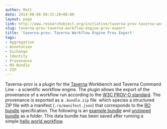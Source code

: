 ```yaml
---
author: Matt
date: 2014-08-08 09:31:28+00:00
layout: page
link: http://www.researchobject.org/initiative/taverna-prov-taverna-workflow-engine-prov-export/
slug: taverna-prov-taverna-workflow-engine-prov-export
title: 'taverna-prov: Taverna Workflow Engine Prov Export'
tags:
- Aggregation
- Annotation
- Exchange
- Identity
- Provenance
- RO Bundle
- ZIP
---
```

Taverna-prov is a plugin for the [Taverna](http://www.taverna.org.uk/) Workbench and Taverna Command Line - a scientific workflow engine. The plugin allows the export of the provenance of a workflow run according to the [W3C PROV-O standard](http://www.w3.org/TR/prov-o/).
The provenance is exported as a `.bundle.zip` file  which species a structured ZIP file with a manifest (`.ro/manifest.json`) that corresponds to the [RO bundle](https://w3id.org/bundle) specification.
The following is an [example bundle](https://github.com/taverna/taverna-prov/blob/master/example/helloanyone.bundle.zip) and [unzipped bundle](https://github.com/taverna/taverna-prov/blob/master/example/helloanyone.bundle) as a folder. This data bundle has been saved after running a simple [hello world workflow](https://github.com/taverna/taverna-prov/blob/master/example/helloanyone.t2flow).
